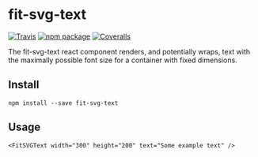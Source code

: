 # fit-svg-text

[![Travis][build-badge]][build]
[![npm package][npm-badge]][npm]
[![Coveralls][coveralls-badge]][coveralls]

The fit-svg-text react component renders, and potentially wraps, text with the maximally possible font size for a container with fixed dimensions.

[build-badge]: https://img.shields.io/travis/user/repo/master.png?style=flat-square
[build]: https://travis-ci.org/user/repo
[npm-badge]: https://img.shields.io/npm/v/npm-package.png?style=flat-square
[npm]: https://www.npmjs.org/package/npm-package
[coveralls-badge]: https://img.shields.io/coveralls/user/repo/master.png?style=flat-square
[coveralls]: https://coveralls.io/github/user/repo

## Install

`npm install --save fit-svg-text`

## Usage

```
<FitSVGText width="300" height="200" text="Some example text" />
```
